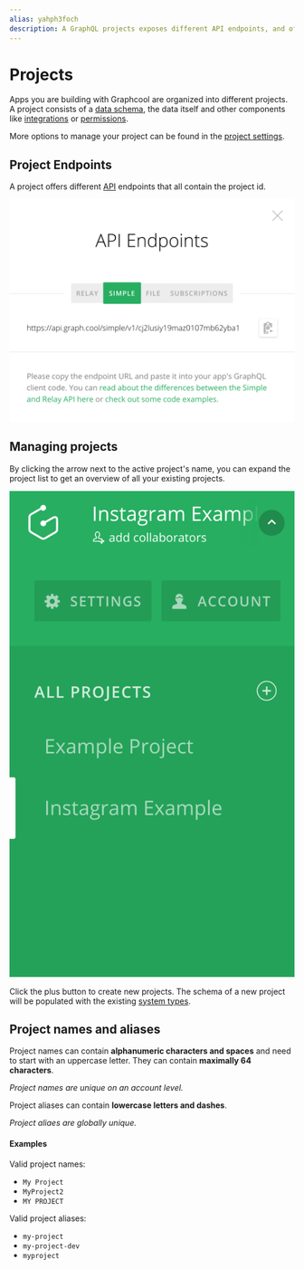 ```yaml
---
alias: yahph3foch
description: A GraphQL projects exposes different API endpoints, and offers different settings like setting an alias.
---
```


# Projects

Apps you are building with Graphcool are organized into different projects. A project consists of a [data schema](!alias-ahwoh2fohj), the data itself and other components like [integrations](!alias-seimeish6e) or [permissions](!alias-iegoo0heez).

More options to manage your project can be found in the [project settings](!alias-aechi6iequ).

## Project Endpoints

A project offers different [API](!alias-heshoov3ai) endpoints that all contain the project id.

![](./endpoints.png?width=600)

## Managing projects

By clicking the arrow next to the active project's name, you can expand the project list to get an overview of all your existing projects.

![](./project-list.png?width=200)

Click the plus button to create new projects. The schema of a new project will be populated with the existing [system types](!alias-uhieg2shio).

## Project names and aliases

Project names can contain **alphanumeric characters and spaces** and need to start with an uppercase letter. They can contain **maximally 64 characters**.

*Project names are unique on an account level.*

Project aliases can contain **lowercase letters and dashes**.

*Project aliaes are globally unique.*

#### Examples

Valid project names:

* `My Project`
* `MyProject2`
* `MY PROJECT`

Valid project aliases:

* `my-project`
* `my-project-dev`
* `myproject`
